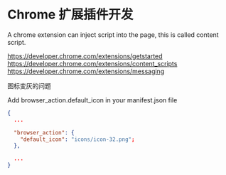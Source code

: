# Chrome 扩展插件开发

<!--
ID: 04f5b2ef-8f73-48dd-b8a3-cf47acb3b9f0
Status: publish
Date: 2017-06-09T05:11:00
Modified: 2020-05-16T12:05:04
wp_id: 721
-->

A chrome extension can inject script into the page, this is called content script.

https://developer.chrome.com/extensions/getstarted
https://developer.chrome.com/extensions/content_scripts
https://developer.chrome.com/extensions/messaging

图标变灰的问题

Add browser_action.default_icon in your manifest.json file

```json
{
  ...

  "browser_action": {
    "default_icon": "icons/icon-32.png";
  },

  ...
}
```

